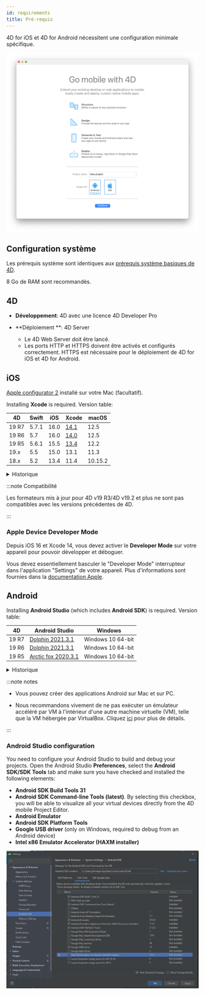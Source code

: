 ```yaml
---
id: requirements
title: Pré-requis
---
```


4D for iOS et 4D for Android nécessitent une configuration minimale spécifique.

![Welcome page](img/welcome-page.png)


## Configuration système

Les prérequis système sont identiques aux [prérequis système basiques de 4D](https://us.4d.com/product-download/Feature-Release).

8 Go de RAM sont recommandés.



## 4D

- **Développement**: 4D avec une licence 4D Developer Pro

- **Déploiement **: 4D Server
    - Le 4D Web Server doit être lancé.
    - Les ports HTTP et HTTPS doivent être activés et configurés correctement. HTTPS est nécessaire pour le déploiement de 4D for iOS et 4D for Android.


## iOS

[Apple configurator 2](https://itunes.apple.com/us/app/apple-configurator-2/id1037126344) installé sur votre Mac (facultatif).

Installing **Xcode** is required. Version table:

| 4D    | Swift | iOS  | Xcode                                                                                                         | macOS   |
| ----- | ----- | ---- | ------------------------------------------------------------------------------------------------------------- | ------- |
| 19 R7 | 5.7.1 | 16.0 | [14.1](https://developer.apple.com/services-account/download?path=/Developer_Tools/Xcode_14.1/Xcode_14.1.xip) | 12.5    |
| 19 R6 | 5.7   | 16.0 | [14.0](https://developer.apple.com/services-account/download?path=/Developer_Tools/Xcode_14/Xcode_14.xip)     | 12.5    |
| 19 R5 | 5.6.1 | 15.5 | [13.4](https://developer.apple.com/services-account/download?path=/Developer_Tools/Xcode_13.4/Xcode_13.4.xip) | 12.2    |
| 19.x  | 5.5   | 15.0 | 13.1                                                                                                          | 11.3    |
| 18.x  | 5.2   | 13.4 | 11.4                                                                                                          | 10.15.2 |

<details><summary>Historique</summary>

| 4D           | Swift | iOS  | Xcode  | macOS   |
| ------------ | ----- | ---- | ------ | ------- |
| 19 R4        | 5.6   | 15.4 | 13.3   | 12.2    |
| 19 R3        | 5.5.2 | 15.2 | 13.2.1 | 11.3    |
| 19 R2        | 5.5   | 15.0 | 13.1   | 11.3    |
| 19           | 5.5   | 15.0 | 13.1   | 11.3    |
| 18 R6        | 5.3.2 | 14.4 | 12.4   | 10.15.4 |
| 18 R5 & 18.3 | 5.3   | 14.2 | 12.2   | 10.15.4 |
| 18 R4        | 5.3   | 14.0 | 12.0   | 10.15.4 |
| 18 R3        | 5.2.4 | 13.5 | 11.5   | 10.15.2 |
| 18.2         | 5.2   | 13.4 | 11.4   | 10.15.2 |
| 18.1         | 5.1.3 | 13.3 | 11.3.1 | 10.14.4 |
| 18 R2        | 5.1.3 | 13.3 | 11.3.1 | 10.14.4 |
| 18           | 5.1   | 13.2 | 11.2   | 10.14.4 |
| 17 R6        | 5.0   | 12.2 | 10.2.1 | 10.14.4 |
| 17 R5        | 4.2.1 | 12.2 | 10.2   | 10.14.3 |
| 17 R4        | 4.2.1 | 12   | 10.1   | 10.13.6 |
| 17 R3        | 4.2   | 12   | 10.0   | 10.13.6 |
| 17 R2        | 4.1.2 | 11.4 | 9.4    | 10.13.2 |
| 17 R2        | 4.1   | 11.3 | 9.3.1  | 10.13.2 |
</details>

:::note Compatibilité

Les formateurs mis à jour pour 4D v19 R3/4D v19.2 et plus ne sont pas compatibles avec les versions précédentes de 4D.

:::

### Apple Device Developer Mode

Depuis iOS 16 et Xcode 14, vous devez activer le **Developer Mode** sur votre appareil pour pouvoir développer et déboguer.

Vous devez essentiellement basculer le "Developer Mode" interrupteur dans l'application "Settings" de votre appareil. Plus d'informations sont fournies dans la [documentation Apple](https://developer.apple.com/documentation/xcode/enabling-developer-mode-on-a-device).


## Android

Installing **Android Studio** (which includes **Android SDK**) is required. Version table:

| 4D    | Android Studio                                                      | Windows           |
| ----- | ------------------------------------------------------------------- | ----------------- |
| 19 R7 | [Dolphin 2021.3.1](https://developer.android.com/studio/archive)    | Windows 10 64-bit |
| 19 R6 | [Dolphin 2021.3.1](https://developer.android.com/studio/archive)    | Windows 10 64-bit |
| 19 R5 | [Arctic fox 2020.3.1](https://developer.android.com/studio/archive) | Windows 10 64-bit |


<details><summary>Historique</summary>

| 4D    | Android Studio      | Windows           |
| ----- | ------------------- | ----------------- |
| 19 R4 | Arctic fox 2020.3.1 | Windows 10 64-bit |
| 19 R3 | Arctic fox 2020.3.1 | Windows 10 64-bit |
| 19 R2 | 4.1.2               | Windows 10 64-bit |
</details>


:::note notes

- Vous pouvez créer des applications Android sur Mac et sur PC.

- Nous recommandons vivement de ne pas exécuter un émulateur accéléré par VM à l'intérieur d'une autre machine virtuelle (VM), telle que la VM hébergée par VirtualBox. Cliquez [ici](https://developer.android.com/studio/run/emulator-acceleration) pour plus de détails.

:::

### Android Studio configuration

You need to configure your Android Studio to build and debug your projects. Open the Android Studio **Preferences**, select the **Android SDK/SDK Tools** tab and make sure you have checked and installed the following elements:

- **Android SDK Build Tools 31**
- **Android SDK Command-line Tools (latest)**. By selecting this checkbox, you will be able to visualize all your virtual devices directly from the 4D mobile Project Editor.
- **Android Emulator**
- **Android SDK Platform Tools**
- **Google USB driver** (only on Windows, required to debug from an Android device)
- **Intel x86 Emulator Accelerator (HAXM installer)**

![Android-Studio-Settings](img/AndroidCaptureSetting.png)










